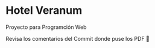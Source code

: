 # Hotel Veranum
Proyecto para Programción Web

Revisa los comentarios del Commit donde puse los PDF 👻
